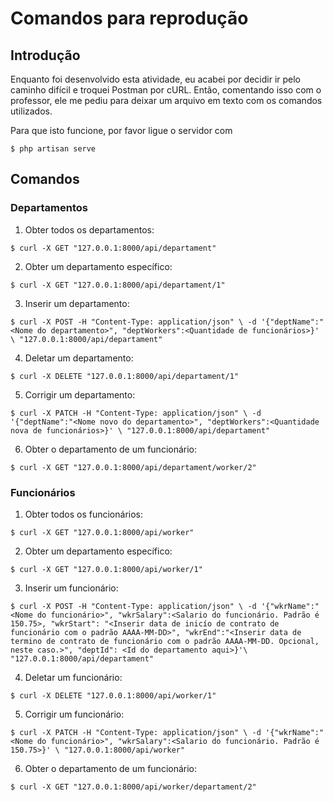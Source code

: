 # Comandos para reprodução

## Introdução

Enquanto foi desenvolvido esta atividade, eu acabei por decidir ir pelo caminho
difícil e troquei Postman por cURL. Então, comentando isso com o professor,
ele me pediu para deixar um arquivo em texto com os comandos utilizados.

Para que isto funcione, por favor ligue o servidor com 

`$ php artisan serve`

## Comandos

### Departamentos

1. Obter todos os departamentos:

`$ curl -X GET "127.0.0.1:8000/api/departament"`

2. Obter um departamento específico:

`$ curl -X GET "127.0.0.1:8000/api/departament/1"`

3. Inserir um departamento:

`$ curl -X POST
		-H "Content-Type: application/json" \
		-d '{"deptName":"<Nome do departamento>", "deptWorkers":<Quantidade de funcionários>}' \
		"127.0.0.1:8000/api/departament"`

4. Deletar um departamento:

`$ curl -X DELETE "127.0.0.1:8000/api/departament/1"`

5. Corrigir um departamento:

`$ curl -X PATCH
		-H "Content-Type: application/json" \
		-d '{"deptName":"<Nome novo do departamento>", "deptWorkers":<Quantidade nova de funcionários>}' \
		"127.0.0.1:8000/api/departament"`

6. Obter o departamento de um funcionário:

`$ curl -X GET "127.0.0.1:8000/api/departament/worker/2"`

### Funcionários

1. Obter todos os funcionários:

`$ curl -X GET "127.0.0.1:8000/api/worker"`

2. Obter um departamento específico:

`$ curl -X GET "127.0.0.1:8000/api/worker/1"`

3. Inserir um funcionário:

`$ curl -X POST
		-H "Content-Type: application/json" \
		-d '{"wkrName":"<Nome do funcionário>", "wkrSalary":<Salario do funcionário. Padrão é 150.75>, "wkrStart": "<Inserir data de inicío de contrato de funcionário com o padrão AAAA-MM-DD>", "wkrEnd":"<Inserir data de termino de contrato de funcionário com o padrão AAAA-MM-DD. Opcional, neste caso.>", "deptId": <Id do departamento aqui>}'\
		"127.0.0.1:8000/api/departament"`

4. Deletar um funcionário:

`$ curl -X DELETE "127.0.0.1:8000/api/worker/1"`

5. Corrigir um funcionário:

`$ curl -X PATCH
		-H "Content-Type: application/json" \
		-d '{"wkrName":"<Nome do funcionário>", "wkrSalary":<Salario do funcionário. Padrão é 150.75>}' \
		"127.0.0.1:8000/api/worker"`

6. Obter o departamento de um funcionário:

`$ curl -X GET "127.0.0.1:8000/api/worker/departament/2"`
